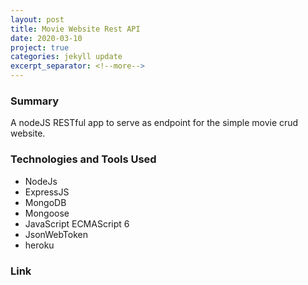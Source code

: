 ```yaml
---
layout: post
title: Movie Website Rest API
date: 2020-03-10
project: true
categories: jekyll update
excerpt_separator: <!--more-->
---
```



### Summary
A nodeJS RESTful app to serve as endpoint for the simple movie crud website.
### Technologies and Tools Used
- NodeJs
- ExpressJS
- MongoDB
- Mongoose
- JavaScript ECMAScript 6
- JsonWebToken
- heroku

### Link

<!--more-->